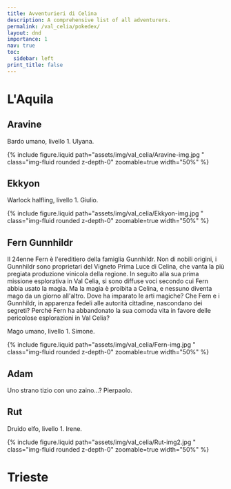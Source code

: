 ```yaml
---
title: Avventurieri di Celina
description: A comprehensive list of all adventurers.
permalink: /val_celia/pokedex/
layout: dnd
importance: 1
nav: true
toc:
  sidebar: left
print_title: false
---
```


# L'Aquila

## Aravine

Bardo umano, livello 1.
Ulyana.

{% include figure.liquid path="assets/img/val_celia/Aravine-img.jpg
" class="img-fluid rounded z-depth-0" zoomable=true width="50%" %}

## Ekkyon

Warlock halfling, livello 1.
Giulio.

{% include figure.liquid path="assets/img/val_celia/Ekkyon-img.jpg
" class="img-fluid rounded z-depth-0" zoomable=true width="50%" %}

## Fern Gunnhildr

Il 24enne Fern è l'ereditiero della famiglia Gunnhildr. Non di nobili origini, i Gunnhildr sono proprietari del Vigneto Prima Luce di Celina, che vanta la più pregiata produzione vinicola della regione. In seguito alla sua prima missione esplorativa in Val Celia, si sono diffuse voci secondo cui Fern abbia usato la magia. Ma la magia è proibita a Celina, e nessuno diventa mago da un giorno all'altro. Dove ha imparato le arti magiche? Che Fern e i Gunnhildr, in apparenza fedeli alle autorità cittadine, nascondano dei segreti? Perché Fern ha abbandonato la sua comoda vita in favore delle pericolose esplorazioni in Val Celia?

Mago umano, livello 1.
Simone.

{% include figure.liquid path="assets/img/val_celia/Fern-img.jpg
" class="img-fluid rounded z-depth-0" zoomable=true width="50%" %}

## Adam

Uno strano tizio con uno zaino...?
Pierpaolo.

## Rut

Druido elfo, livello 1.
Irene.

{% include figure.liquid path="assets/img/val_celia/Rut-img2.jpg
" class="img-fluid rounded z-depth-0" zoomable=true width="50%" %}

# Trieste
